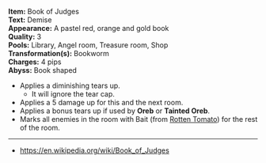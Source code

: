 **Item:** Book of Judges
<br>
**Text:** Demise
<br>
**Appearance:** A pastel red, orange and gold book
<br>
**Quality:** 3
<br>
**Pools:** Library, Angel room, Treasure room, Shop
<br>
**Transformation(s):** Bookworm
<br>
**Charges:** 4 pips
<br>
**Abyss:** Book shaped

- Applies a diminishing tears up.
  - It will ignore the tear cap.
- Applies a 5 damage up for this and the next room.
- Applies a bonus tears up if used by **Oreb** or **Tainted Oreb**.
- Marks all enemies in the room with Bait (from [Rotten Tomato](https://bindingofisaacrebirth.fandom.com/wiki/Rotten_Tomato)) for the rest of the room.

---

- https://en.wikipedia.org/wiki/Book_of_Judges